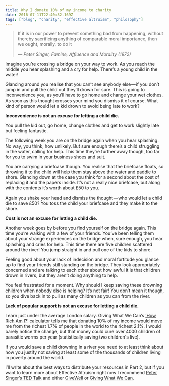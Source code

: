 ```yaml
---
title: Why I donate 10% of my income to charity
date: 2016-07-11T22:40:32.169Z
tags: ["blog", "charity", "effective altruism", "philosophy"]
---
```


> If it is in our power to prevent something bad from happening, without thereby sacrificing anything of comparable moral importance, then we ought, morally, to do it
>
> — <cite>Peter Singer, Famine, Affluence and Morality (1972)</cite>

Imagine you’re crossing a bridge on your way to work. As you reach the middle you hear splashing and a cry for help. There’s a young child in the water!

Glancing around you realise that you can’t see anybody else — if you don’t jump in and pull the child out they’ll drown for sure. This is going to inconvenience you, as you’ll have to go home and change your wet clothes. As soon as this thought crosses your mind you dismiss it of course. What kind of person would let a kid drown to avoid being late to work?

**Inconvenience is not an excuse for letting a child die.**

You pull the kid out, go home, change clothes and get to work slightly late but feeling fantastic.

The following week you are on the bridge again when you hear splashing. No way, you think, how unlikely. But sure enough there’s a child struggling in the water, calling for help. This time they’re further away though, too far for you to swim in your business shoes and suit.

You are carrying a briefcase though. You realise that the briefcase floats, so throwing it to the child will help them stay above the water and paddle to shore. Glancing down at the case you think for a second about the cost of replacing it and the papers inside. It’s not a really nice briefcase, but along with the contents it’s worth about £50 to you.

Again you shake your head and dismiss the thought — who would let a child die to save £50? You toss the child your briefcase and they make it to the shore.

**Cost is not an excuse for letting a child die.**

Another week goes by before you find yourself on the bridge again. This time you’re walking with a few of your friends. You’ve been telling them about your strange experiences on the bridge when, sure enough, you hear splashing and cries for help. This time there are five children scattered around the river! You jump straight in and pull one of the kids to shore.

Feeling good about your lack of indecision and moral fortitude you glance up to find your friends still standing on the bridge. They look appropriately concerned and are talking to each other about how awful it is that children drown in rivers, but they aren’t doing anything to help.

You feel frustrated for a moment. Why should I keep saving these drowning children when nobody else is helping? It’s not fair! You don’t mean it though, so you dive back in to pull as many children as you can from the river.

**Lack of popular support is not an excuse for letting a child die.**

I earn just under the average London salary. Giving What We Can’s [‘How Rich Am I?’] calculator tells me that donating 10% of my income would move me from the richest 1.7% of people in the world to the richest 2.1%. I would barely notice the change, but that money could cure over 4000 children of parasitic worms per year (statistically saving two children's live).

If you would save a child drowning in a river you need to at least think about how you justify not saving at least some of the thousands of children living in poverty around the world.

I’ll write about the best ways to distribute your resources in Part 2, but if you want to learn more about Effective Altruism right now I recommend [Peter Singer’s TED Talk] and either [GiveWell](USA) or [Giving What We Can](UK).

[‘how rich am i?’]: https://www.givingwhatwecan.org/get-involved/how-rich-am-i/
[peter singer’s ted talk]: https://www.ted.com/talks/peter_singer_the_why_and_how_of_effective_altruism
[givewell]: http://www.givewell.org/
[giving what we can]: https://www.givingwhatwecan.org/
